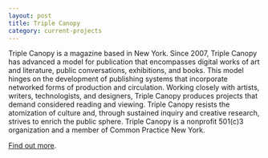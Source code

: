 ```yaml
---
layout: post
title: Triple Canopy
category: current-projects
---
```


Triple Canopy is a magazine based in New York. Since 2007, Triple Canopy has advanced a model for publication that encompasses digital works of art and literature, public conversations, exhibitions, and books. This model hinges on the development of publishing systems that incorporate networked forms of production and circulation. Working closely with artists, writers, technologists, and designers, Triple Canopy produces projects that demand considered reading and viewing. Triple Canopy resists the atomization of culture and, through sustained inquiry and creative research, strives to enrich the public sphere. Triple Canopy is a nonprofit 501(c)3 organization and a member of Common Practice New York.

[Find out more](http://canopycanopycanopy.com).